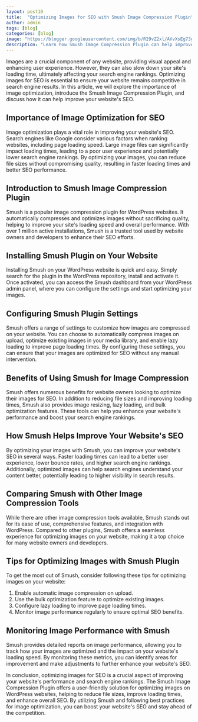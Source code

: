 ```yaml
---
layout: post10
title:  "Optimizing Images for SEO with Smush Image Compression Plugin"
author: admin
tags: [blog]
categories: [blog]
image: "https://blogger.googleusercontent.com/img/b/R29vZ2xl/AVvXsEg73gzNiyarVwKwHc-hw4tlBE4Bzs_AS3oSkX8hbR9pFA6v_-wmcTZhTHndh03aEozrFIC6tt-PUahx9ocH3f9yw8nB5zGBmuB3a0Z0qHkp0sZkZcHd4zFL7E4yjQ0pl82jCsWO64j3j-4gDZwEkbu3fixJ8MnaQJgJ9eLk8MFDU79ZeqbeunAjIIoE5O14/s1600/20240426_151035.jpg"
description: "Learn how Smush Image Compression Plugin can help improve loading speed and SEO rankings."
---
```


<p>Images are a crucial component of any website, providing visual appeal and enhancing user experience. However, they can also slow down your site's loading time, ultimately affecting your search engine rankings. Optimizing images for SEO is essential to ensure your website remains competitive in search engine results. In this article, we will explore the importance of image optimization, introduce the Smush Image Compression Plugin, and discuss how it can help improve your website's SEO.</p>
<h2>Importance of Image Optimization for SEO</h2>
<p>Image optimization plays a vital role in improving your website's SEO. Search engines like Google consider various factors when ranking websites, including page loading speed. Large image files can significantly impact loading times, leading to a poor user experience and potentially lower search engine rankings. By optimizing your images, you can reduce file sizes without compromising quality, resulting in faster loading times and better SEO performance.</p>
<h2>Introduction to Smush Image Compression Plugin</h2>
<p>Smush is a popular image compression plugin for WordPress websites. It automatically compresses and optimizes images without sacrificing quality, helping to improve your site's loading speed and overall performance. With over 1 million active installations, Smush is a trusted tool used by website owners and developers to enhance their SEO efforts.</p>
<h2>Installing Smush Plugin on Your Website</h2>
<p>Installing Smush on your WordPress website is quick and easy. Simply search for the plugin in the WordPress repository, install and activate it. Once activated, you can access the Smush dashboard from your WordPress admin panel, where you can configure the settings and start optimizing your images.</p>
<h2>Configuring Smush Plugin Settings</h2>
<p>Smush offers a range of settings to customize how images are compressed on your website. You can choose to automatically compress images on upload, optimize existing images in your media library, and enable lazy loading to improve page loading times. By configuring these settings, you can ensure that your images are optimized for SEO without any manual intervention.</p>
<h2>Benefits of Using Smush for Image Compression</h2>
<p>Smush offers numerous benefits for website owners looking to optimize their images for SEO. In addition to reducing file sizes and improving loading times, Smush also provides image resizing, lazy loading, and bulk optimization features. These tools can help you enhance your website's performance and boost your search engine rankings.</p>
<h2>How Smush Helps Improve Your Website's SEO</h2>
<p>By optimizing your images with Smush, you can improve your website's SEO in several ways. Faster loading times can lead to a better user experience, lower bounce rates, and higher search engine rankings. Additionally, optimized images can help search engines understand your content better, potentially leading to higher visibility in search results.</p>
<h2>Comparing Smush with Other Image Compression Tools</h2>
<p>While there are other image compression tools available, Smush stands out for its ease of use, comprehensive features, and integration with WordPress. Compared to other plugins, Smush offers a seamless experience for optimizing images on your website, making it a top choice for many website owners and developers.</p>
<h2>Tips for Optimizing Images with Smush Plugin</h2>
<p>To get the most out of Smush, consider following these tips for optimizing images on your website:</p>
<ol>
<li>Enable automatic image compression on upload.</li>
<li>Use the bulk optimization feature to optimize existing images.</li>
<li>Configure lazy loading to improve page loading times.</li>
<li>Monitor image performance regularly to ensure optimal SEO benefits.</li>
</ol>
<h2>Monitoring Image Performance with Smush</h2>
<p>Smush provides detailed reports on image performance, allowing you to track how your images are optimized and the impact on your website's loading speed. By monitoring these metrics, you can identify areas for improvement and make adjustments to further enhance your website's SEO.</p>
<p>In conclusion, optimizing images for SEO is a crucial aspect of improving your website's performance and search engine rankings. The Smush Image Compression Plugin offers a user-friendly solution for optimizing images on WordPress websites, helping to reduce file sizes, improve loading times, and enhance overall SEO. By utilizing Smush and following best practices for image optimization, you can boost your website's SEO and stay ahead of the competition.</p>



